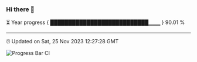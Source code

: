 ### Hi there 👋

⏳ Year progress { ███████████████████████████▁▁▁ } 90.01 %

---

⏰ Updated on Sat, 25 Nov 2023 12:27:28 GMT

![Progress Bar CI](https://github.com/liununu/liununu/workflows/Progress%20Bar%20CI/badge.svg)
